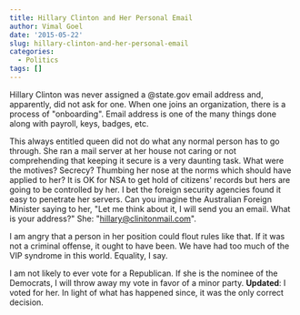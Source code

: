 ```yaml
---
title: Hillary Clinton and Her Personal Email
author: Vimal Goel
date: '2015-05-22'
slug: hillary-clinton-and-her-personal-email
categories:
  - Politics
tags: []
---
```

Hillary Clinton was never assigned a @state.gov email address and, apparently, did not ask for one. When one joins an organization, there is a process of "onboarding". Email address is one of the many things done along with payroll, keys, badges, etc.

This always entitled queen did not do what any normal person has to go through. She ran a mail server at her house not caring or not comprehending that keeping it secure is a very daunting task. What were the motives? Secrecy? Thumbing her nose at the norms which should have applied to her? It is OK for NSA to get hold of citizens' records but hers are going to be controlled by her. I bet the foreign security agencies found it easy to penetrate her servers. Can you imagine the Australian Foreign Minister saying to her, "Let me think about it, I will send you an email. What is your address?" She: "hillary@clinitonmail.com".

I am angry that a person in her position could flout rules like that. If it was not a criminal offense, it ought to have been. We have had too much of the VIP syndrome in this world. Equality, I say.

I am not likely to ever vote for a Republican. If she is the nominee of the Democrats, I will throw away my vote in favor of a minor party.
__Updated__: I voted for her. In light of what has happened since, it was the only correct decision.